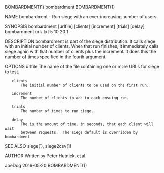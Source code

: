 BOMBARDMENT(1)                                                      bombardment                                                     BOMBARDMENT(1)

NAME
       bombardment - Run siege with an ever-increasing number of users

   SYNOPSIS
       bombardment [urlfile] [clients] [increment] [trials] [delay] bombardment urls.txt 5 10 20 1

DESCRIPTION
       bombardment is part of the siege distribution. It calls siege with an initial number of clients. When that run finishes, it immediately
       calls siege again with that number of clients plus the increment.  It does this the number of times specified in the fourth argument.

OPTIONS
       urlfile
           The name of the file containing one or more URLs for siege to test.

       clients
           The initial number of clients to be used on the first run.

       increment
           The number of clients to add to each ensuing run.

       trials
           The number of times to run siege.

       delay
           The is the amount of time, in seconds, that each client will wait
           between requests.  The siege default is overridden by bombardment

SEE ALSO
       siege(1), siege2csv(1)

AUTHOR
       Written by Peter Hutnick, et al.

JoeDog                                                              2016-05-20                                                      BOMBARDMENT(1)
